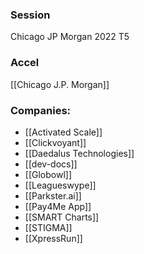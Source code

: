 
### Session
Chicago JP Morgan 2022 T5

### Accel
[[Chicago J.P. Morgan]]

### Companies:
- [[Activated Scale]]
- [[Clickvoyant]]
- [[Daedalus Technologies]]
- [[dev-docs]]
- [[Globowl]]
- [[Leagueswype]]
- [[Parkster.ai]]
- [[Pay4Me App]]
- [[SMART Charts]]
- [[STIGMA]]
- [[XpressRun]]


